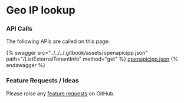 # Geo IP lookup

### API Calls

The following APIs are called on this page:

{% swagger src="../../../.gitbook/assets/openapicipp.json" path="/ListExternalTenantInfo" method="get" %}
[openapicipp.json](../../../.gitbook/assets/openapicipp.json)
{% endswagger %}

### Feature Requests / Ideas

Please raise any [feature requests](https://github.com/KelvinTegelaar/CIPP/issues/new?assignees=\&labels=\&template=feature\_request.md\&title=FEATURE+REQUEST%3A+) on GitHub.
